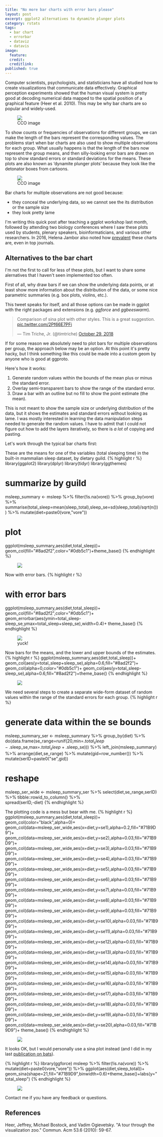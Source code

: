 ```yaml
---
title: "No more bar charts with error bars please"
layout: post
excerpt: ggplot2 alternatives to dynamite plunger plots
category: rstats
tags:
  - bar chart
  - errorbar
  - dataviz
  - datavis
image: 
  feature:  
  credit: 
  creditlink: 
published: true
---
```


Computer scientists, psychologists, and statisticians have all studied how to create visualizations that communicate data effectively. Graphical perception experiments showed that the human visual system is pretty good at decoding numerical data mapped to the spatial position of a graphical feature (Heer et al. 2010). This may be why bar charts are so popular and widely-used.  

<figure>
    <a href="/images/graph3d.jpg"><img src="/images/graph3d.jpg"></a>
        <figcaption>CCO image</figcaption>
</figure>


To show counts or frequencies of observations for different groups, we can make the length of the bars represent the corresponding values. The problems start when bar charts are also used to show multiple observations for each group. What usually happens is that the length of the bars now represent the group means, and then silly-looking error bars are drawn on top to show standard errors or standard deviations for the means. These plots are also known as ‘dynamite plunger plots’ because they look like the detonator boxes from cartoons.


<figure>
    <a href="/images/dynam.jpg"><img src="/images/dynam.jpg"></a>
        <figcaption>CCO image</figcaption>
</figure>

Bar charts for multiple observations are not good because:
- they conceal the underlying data, so we cannot see the its distribution or the sample size  
- they look pretty lame  

I'm writing this quick post after teaching a ggplot workshop last month, followed by attending two biology conferences where I saw these plots used by students, plenary speakers, bioinformaticians, and various other researchers. In 2016, Helena Jambor also noted how [prevalent](http://thenode.biologists.com/barbarplots/) these charts are, even in top journals. 

## Alternatives to the bar chart

I'm not the first to call for less of these plots, but I want to share some alernatives that I haven't seen implemented too often. 

First of all, why draw bars if we can show the underlying data points, or at least show more information about the distribution of the data, or some nice parametric summaries (e.g. box plots, violins, etc.). 

This tweet speaks for itself, and all those options can be made in ggplot with the right packages and extensions (e.g. _ggforce_ and _ggbeeswarm_). 

<blockquote class="twitter-tweet" data-conversation="none" data-lang="en"><p lang="en" dir="ltr">Comparison of sina plot with other styles. This is a great suggestion. <a href="https://t.co/2Pf66E7PFi">pic.twitter.com/2Pf66E7PFi</a></p>&mdash; Tim Triche, Jr. (@timtriche) <a href="https://twitter.com/timtriche/status/1056898767985799168?ref_src=twsrc%5Etfw">October 29, 2018</a></blockquote>
<script async src="https://platform.twitter.com/widgets.js" charset="utf-8"></script>

If for some reason we absolutely need to plot bars for multiple observations per group, the approach below may be an option. 
At this point it's pretty hacky, but I think something like this could be made into a custom geom by anyone who is good at ggproto. 

Here's how it works:  

1. Generate random values within the bounds of the mean plus or minus the standard error.
2. Overlay semi-transparent bars to show the range of the standard error.
3. Draw a bar with an outline but no fill to show the point estimate (the mean).

This is not meant to show the sample size or underlying distribution of the data, but it shows the estimates and standard errors without looking as lame. I was mostly interested in learning the data manipulation steps needed to generate the random values. I have to admit that I could not figure out how to add the layers iteratively, so there is *a lot* of copying and pasting.  

Let's work through the typical bar charts first:  

These are the means for one of the variables (total sleeping time) in the built-in mammalian sleep dataset, by dietary guild.
{% highlight r %}
library(ggplot2)
library(dplyr)
library(tidyr)
library(ggthemes)

# summarize by guild
msleep_summary <- 
msleep %>% filter(!is.na(vore)) %>%
  group_by(vore) %>% 
  summarise(total_sleep=mean(sleep_total),sleep_se=sd(sleep_total)/sqrt(n())) %>% 
  mutate(diet=paste0(vore,"vore"))

# plot
ggplot(msleep_summary,aes(diet,total_sleep))+
  geom_col(fill="#8ad2f2",color="#0db5c1")+theme_base()
{% endhighlight %}

<figure>
    <a href="/images/01_justbars.png"><img src="/images/01_justbars.png"></a>
        <figcaption></figcaption>
</figure>

Now with error bars.
{% highlight r %}
# with error bars
ggplot(msleep_summary,aes(diet,total_sleep))+
  geom_col(fill="#8ad2f2",color="#0db5c1")+
  geom_errorbar(aes(ymin=total_sleep-sleep_se,ymax=total_sleep+sleep_se),width=0.4)+
  theme_base()
{% endhighlight %}


<figure>
    <a href="/images/02_barsdyn.png"><img src="/images/02_barsdyn.png"></a>
        <figcaption>yuck!</figcaption>
</figure>

Now bars for the means, and the lower and upper bounds of the estimates.
{% highlight r %}
ggplot(msleep_summary,aes(diet,total_sleep))+
  geom_col(aes(y=total_sleep+sleep_se),alpha=0.6,fill="#8ad2f2")+
  geom_col(alpha=0,color="#0db5c1")+
  geom_col(aes(y=total_sleep-sleep_se),alpha=0.6,fill="#8ad2f2")+theme_base()
{% endhighlight %}

<figure>
    <a href="/images/03_barsalpha.png"><img src="/images/03_barsalpha.png"></a>
        <figcaption></figcaption>
</figure>

We need several steps to create a separate wide-form dataset of random values within the range of the standard errors for each group.
{% highlight r %}
# generate data within the se bounds
msleep_summary_ser <- 
msleep_summary %>% 
  group_by(diet) %>% 
  do(data.frame(se_range=runif(20,min=.$total_sleep-.$sleep_se,max=.$total_sleep+.$sleep_se))) %>% 
  left_join(msleep_summary) %>% arrange(diet,se_range) %>% 
  mutate(gid=row_number()) %>% 
  mutate(serID=paste0("se",gid))

# reshape
msleep_ser_wide <- 
    msleep_summary_ser %>%
    select(diet,se_range,serID) %>% tibble::rowid_to_column() %>%  
      spread(serID,-diet)
{% endhighlight %}

The plotting code is a mess but bear with me.
{% highlight r %}
ggplot(msleep_summary,aes(diet,total_sleep))+
  geom_col(color="black",alpha=0)+
  geom_col(data=msleep_ser_wide,aes(x=diet,y=se1),alpha=0.2,fill="#71B9D9")+
  geom_col(data=msleep_ser_wide,aes(x=diet,y=se2),alpha=0.03,fill="#71B9D9")+
  geom_col(data=msleep_ser_wide,aes(x=diet,y=se3),alpha=0.03,fill="#71B9D9")+
  geom_col(data=msleep_ser_wide,aes(x=diet,y=se4),alpha=0.03,fill="#71B9D9")+
  geom_col(data=msleep_ser_wide,aes(x=diet,y=se5),alpha=0.03,fill="#71B9D9")+
  geom_col(data=msleep_ser_wide,aes(x=diet,y=se6),alpha=0.03,fill="#71B9D9")+
  geom_col(data=msleep_ser_wide,aes(x=diet,y=se7),alpha=0.03,fill="#71B9D9")+
  geom_col(data=msleep_ser_wide,aes(x=diet,y=se8),alpha=0.03,fill="#71B9D9")+
  geom_col(data=msleep_ser_wide,aes(x=diet,y=se9),alpha=0.03,fill="#71B9D9")+
  geom_col(data=msleep_ser_wide,aes(x=diet,y=se10),alpha=0.03,fill="#71B9D9")+
  geom_col(data=msleep_ser_wide,aes(x=diet,y=se11),alpha=0.03,fill="#71B9D9")+
  geom_col(data=msleep_ser_wide,aes(x=diet,y=se12),alpha=0.03,fill="#71B9D9")+
  geom_col(data=msleep_ser_wide,aes(x=diet,y=se13),alpha=0.03,fill="#71B9D9")+
  geom_col(data=msleep_ser_wide,aes(x=diet,y=se14),alpha=0.03,fill="#71B9D9")+
  geom_col(data=msleep_ser_wide,aes(x=diet,y=se15),alpha=0.03,fill="#71B9D9")+
  geom_col(data=msleep_ser_wide,aes(x=diet,y=se16),alpha=0.03,fill="#71B9D9")+
  geom_col(data=msleep_ser_wide,aes(x=diet,y=se17),alpha=0.03,fill="#71B9D9")+
  geom_col(data=msleep_ser_wide,aes(x=diet,y=se18),alpha=0.03,fill="#71B9D9")+
  geom_col(data=msleep_ser_wide,aes(x=diet,y=se19),alpha=0.03,fill="#71B9D9")+
  geom_col(data=msleep_ser_wide,aes(x=diet,y=se20),alpha=0.03,fill="#71B9D9")+
  theme_base()
{% endhighlight %}

<figure>
    <a href="/images/04_bars20.png"><img src="/images/04_bars20.png"></a>
        <figcaption></figcaption>
</figure>

It looks OK, but I would personally use a sina plot instead (and I did in my last [publication on bats](https://doi.org/10.1093/jmammal/gyy112)).

{% highlight r %}
library(ggforce)
msleep %>% filter(!is.na(vore)) %>%
   mutate(diet=paste0(vore,"vore")) %>% 
   ggplot(aes(diet,sleep_total))+
      geom_sina(shape=21,fill="#71B9D9",binwidth=0.6)+theme_base()+labs(y="total_sleep")
{% endhighlight %}

<figure>
    <a href="/images/05_sina.png"><img src="/images/05_sina.png"></a>
        <figcaption></figcaption>
</figure>

Contact me if you have any feedback or questions.

## References 
Heer, Jeffrey, Michael Bostock, and Vadim Ogievetsky. "A tour through the visualization zoo." Commun. Acm 53.6 (2010): 59-67.

